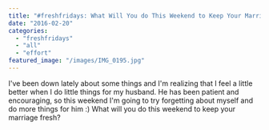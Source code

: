 ```yaml
---
title: "#freshfridays: What Will You do This Weekend to Keep Your Marriage Fresh?"
date: "2016-02-20"
categories: 
  - "freshfridays"
  - "all"
  - "effort"
featured_image: "/images/IMG_0195.jpg"
---
```


I've been down lately about some things and I'm realizing that I feel a little better when I do little things for my husband. He has been patient and encouraging, so this weekend I'm going to try forgetting about myself and do more things for him :) What will you do this weekend to keep your marriage fresh?
